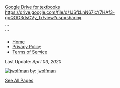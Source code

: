 [Google Drive for textbooks](https://drive.google.com/drive/mobile/folders/18xsQHFydIzMBiiiwmD7O-4m4E120h_bc)
https://drive.google.com/file/d/1JSfbLnN67icY7HAf3-gpQOO3dsCVy_Tx/view?usp=sharing

<div class="oembed external-link" style="width:100%"><a href="https://drive.google.com/file/d/1JSfbLnN67icY7HAf3-gpQOO3dsCVy_Tx/view?usp=sharing"></a></div>
```
<div class="oembed external-link" style="width:100%"><a href="link URL goes here"></a></div>
```

- [Home](https://www.obsidianportal.com/)
- [Privacy Policy](https://www.obsidianportal.com/privacy-policy)
- [Terms of Service](https://www.obsidianportal.com/terms-of-service)

Last Update: _April 03, 2020_

[![jwolfman](https://emeraldcityicons.obsidianportal.com/assets/icons/avatars/player-avatar.png "jwolfman")](https://www.obsidianportal.com/profile/jwolfman) by: [jwolfman](https://www.obsidianportal.com/profile/jwolfman)

[See All Pages](https://emeraldcityicons.obsidianportal.com/wikis/how-to-embed-pdfs-and-links-to-be-visible#)